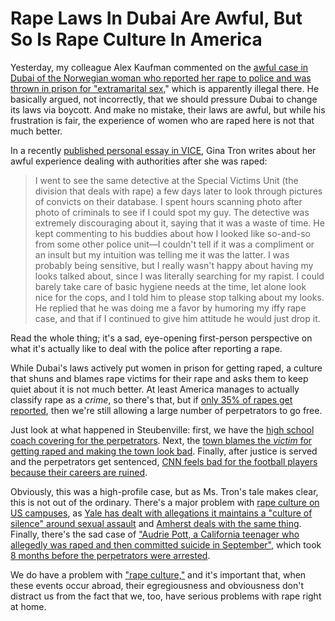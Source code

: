 # Rape Laws In Dubai Are Awful, But So Is Rape Culture In America #

Yesterday, my colleague Alex Kaufman commented on the [awful case in Dubai of the Norwegian woman who reported her rape to police and was thrown in prison for "extramarital sex](http://www.ibtimes.com/fighting-words/we-should-boycott-dubai-until-it-revises-its-rape-laws-1355905)," which is apparently illegal there. He basically argued, not incorrectly, that we should pressure Dubai to change its laws via boycott. And make no mistake, their laws are awful, but while his frustration is fair, the experience of women who are raped here is not that much better.

In a recently [published personal essay in VICE](http://www.vice.com/read/i-got-raped-then-my-problems-started "I Got Raped, Then My Problems Started"), Gina Tron writes about her awful experience dealing with authorities after she was raped:

> I went to see the same detective at the Special Victims Unit (the division that deals with rape) a few days later to look through pictures of convicts on their database. I spent hours scanning photo after photo of criminals to see if I could spot my guy. The detective was extremely discouraging about it, saying that it was a waste of time. He kept commenting to his buddies about how I looked like so-and-so from some other police unit—I couldn't tell if it was a compliment or an insult but my intuition was telling me it was the latter. I was probably being sensitive, but I really wasn't happy about having my looks talked about, since I was literally searching for my rapist. I could barely take care of basic hygiene needs at the time, let alone look nice for the cops, and I told him to please stop talking about my looks. He replied that he was doing me a favor by humoring my iffy rape case, and that if I continued to give him attitude he would just drop it.

Read the whole thing; it's a sad, eye-opening first-person perspective on what it's actually like to deal with the police after reporting a rape.

While Dubai's laws actively put women in prison for getting raped, a culture that shuns and blames rape victims for their rape and asks them to keep quiet about it is not much better. At least America manages to actually classify rape as a *crime*, so there's that, but if [only 35% of rapes get reported](http://www.bjs.gov/content/pub/pdf/fvsv9410.pdf), then we're still allowing a large number of perpetrators to go free.

Just look at what happened in Steubenville: first, we have the [high school coach covering for the perpetrators](http://www.nydailynews.com/news/national/steubenville-coach-shield-prosecution-article-1.1292299"). Next, the [town blames the *victim* for getting raped and making the town look bad](http://www.nytimes.com/2012/12/17/sports/high-school-football-rape-case-unfolds-online-and-divides-steubenville-ohio.html?pagewanted=all&_r=1&). Finally, after justice is served and the perpetrators get sentenced, [CNN feels bad for the football players because their careers are ruined](http://www.thedailybeast.com/articles/2013/03/18/cnn-feels-sorry-for-steubenville-rapists-world-can-t-believe-its-ears.html).

Obviously, this was a high-profile case, but as Ms. Tron's tale makes clear, this is not out of the ordinary. There's a major problem with [rape culture on US campuses](http://www.guardian.co.uk/commentisfree/2013/jul/22/rape-culture-university-must-end), as [Yale has dealt with allegations it maintains a "culture of silence" around sexual assault](http://www.thedailybeast.com/articles/2011/04/02/title-ix-complaint-against-yale-women-allege-a-culture-of-silence-on-campus.html) and [Amherst deals with the same thing](http://www.nytimes.com/2012/11/12/us/amherst-president-tackles-sexual-assault-crisis.html). Finally, there's the sad case of ["Audrie Pott, a California teenager who allegedly was raped and then committed suicide in September"](http://www.cnn.com/2013/04/15/justice/california-rape-lawsuit), which took [8 months before the perpetrators were arrested](http://www.cnn.com/2013/04/12/justice/california-rape-arrests/index.html).

We do have a problem with ["rape culture,"](http://www.policymic.com/articles/22035/steubenville-rape-case-does-america-have-an-unadmitted-rape-culture-problem) and it's important that, when these events occur abroad, their egregiousness and obviousness don't distract us from the fact that we, too, have serious problems with rape right at home. 